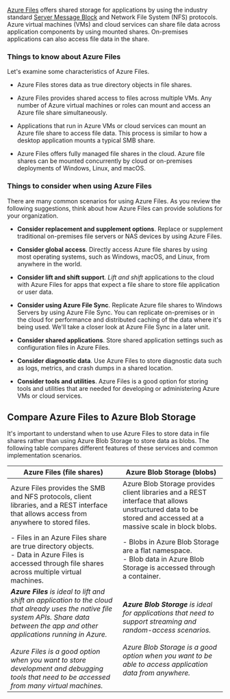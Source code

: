 [Azure Files](/azure/storage/files/storage-files-introduction) offers shared storage for applications by using the industry standard [Server Message Block](https://msdn.microsoft.com/library/windows/desktop/aa365233.aspx) and Network File System (NFS) protocols. Azure virtual machines (VMs) and cloud services can share file data across application components by using mounted shares. On-premises applications can also access file data in the share.

### Things to know about Azure Files

Let's examine some characteristics of Azure Files.

- Azure Files stores data as true directory objects in file shares.

- Azure Files provides shared access to files across multiple VMs. Any number of Azure virtual machines or roles can mount and access an Azure file share simultaneously.

- Applications that run in Azure VMs or cloud services can mount an Azure file share to access file data. This process is similar to how a desktop application mounts a typical SMB share. 

- Azure Files offers fully managed file shares in the cloud. Azure file shares can be mounted concurrently by cloud or on-premises deployments of Windows, Linux, and macOS.

### Things to consider when using Azure Files

There are many common scenarios for using Azure Files. As you review the following suggestions, think about how Azure Files can provide solutions for your organization.

- **Consider replacement and supplement options**. Replace or supplement traditional on-premises file servers or NAS devices by using Azure Files.

- **Consider global access**. Directly access Azure file shares by using most operating systems, such as Windows, macOS, and Linux, from anywhere in the world.

- **Consider lift and shift support**. _Lift and shift_ applications to the cloud with Azure Files for apps that expect a file share to store file application or user data.

- **Consider using Azure File Sync**. Replicate Azure file shares to Windows Servers by using Azure File Sync. You can replicate on-premises or in the cloud for performance and distributed caching of the data where it's being used. We'll take a closer look at Azure File Sync in a later unit.

- **Consider shared applications**. Store shared application settings such as configuration files in Azure Files.

- **Consider diagnostic data**. Use Azure Files to store diagnostic data such as logs, metrics, and crash dumps in a shared location.

- **Consider tools and utilities**. Azure Files is a good option for storing tools and utilities that are needed for developing or administering Azure VMs or cloud services.

## Compare Azure Files to Azure Blob Storage

It's important to understand when to use Azure Files to store data in file shares rather than using Azure Blob Storage to store data as blobs. The following table compares different features of these services and common implementation scenarios.

| Azure Files (file shares) | Azure Blob Storage (blobs) |
| --- | --- |
| Azure Files provides the SMB and NFS protocols, client libraries, and a REST interface that allows access from anywhere to stored files. | Azure Blob Storage provides client libraries and a REST interface that allows unstructured data to be stored and accessed at a massive scale in block blobs. |
| - Files in an Azure Files share are true directory objects. <br> - Data in Azure Files is accessed through file shares across multiple virtual machines. | - Blobs in Azure Blob Storage are a flat namespace. <br> - Blob data in Azure Blob Storage is accessed through a container. |
| _**Azure Files** is ideal to lift and shift an application to the cloud that already uses the native file system APIs. Share data between the app and other applications running in Azure._ <br><br> _Azure Files is a good option when you want to store development and debugging tools that need to be accessed from many virtual machines._ | _**Azure Blob Storage** is ideal for applications that need to support streaming and random-access scenarios._ <br><br> _Azure Blob Storage is a good option when you want to be able to access application data from anywhere._ |
